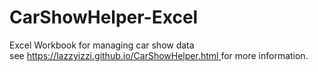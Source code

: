 # CarShowHelper-Excel
Excel Workbook for managing car show data
<br>
see  [https://lazzyizzi.github.io/CarShowHelper.html ](https://lazzyizzi.github.io/CarShowHelperPages/CarShowHelper.html)
for more information.
